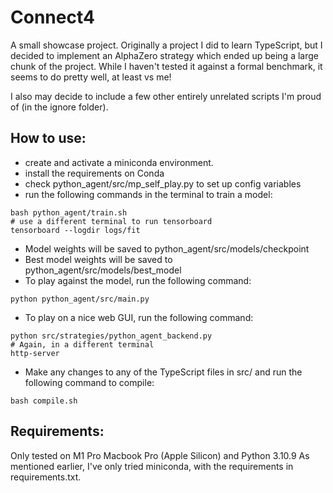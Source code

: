 # Connect4
A small showcase project. Originally a project I did to learn TypeScript, but I decided to implement an AlphaZero strategy which ended up being a large chunk of the project. While I haven't tested it against a formal benchmark, it seems to do pretty well, at least vs me!

I also may decide to include a few other entirely unrelated scripts I'm proud of (in the ignore folder).


## How to use:
- create and activate a miniconda environment.
- install the requirements on Conda
- check python_agent/src/mp_self_play.py to set up config variables
- run the following commands in the terminal to train a model:
```
bash python_agent/train.sh  
# use a different terminal to run tensorboard
tensorboard --logdir logs/fit 
```

- Model weights will be saved to python_agent/src/models/checkpoint
- Best model weights will be saved to python_agent/src/models/best_model
- To play against the model, run the following command:
```
python python_agent/src/main.py
```
- To play on a nice web GUI, run the following command:
```
python src/strategies/python_agent_backend.py    
# Again, in a different terminal
http-server
```
- Make any changes to any of the TypeScript files in src/ and run the following command to compile:
```
bash compile.sh
```
## Requirements:
Only tested on M1 Pro Macbook Pro (Apple Silicon) and Python 3.10.9
As mentioned earlier, I've only tried miniconda, with the requirements in requirements.txt.
